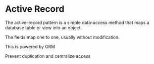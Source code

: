 # Active Record

The active-record pattern is a simple data-access method that maps a database table or view into an object.

The fields map one to one, usually without modification. 

This is powered by ORM 

Prevent duplication and centralize access





